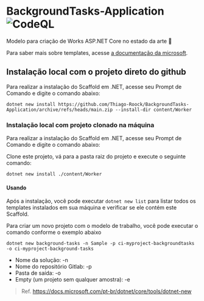# BackgroundTasks-Application ![CodeQL](https://github.com/RDPodcasting/BackgroundTasks-Application/workflows/CodeQL/badge.svg)

Modelo para criação de Works ASP.NET Core no estado da arte 🚀

Para saber mais sobre templates, acesse [a documentação da microsoft](https://docs.microsoft.com/en-us/dotnet/core/tools/custom-templates).

## Instalação local com o projeto direto do github
Para realizar a instalação do Scaffold em .NET, acesse seu Prompt de Comando e digite o comando abaixo:

```
dotnet new install https://github.com/Thiago-Roock/BackgroundTasks-Application/archive/refs/heads/main.zip --install-dir content/Worker
```

### Instalação local com projeto clonado na máquina
Para realizar a instalação do Scaffold em .NET, acesse seu Prompt de Comando e digite o comando abaixo:

Clone este projeto, vá para a pasta raiz do projeto e execute o seguinte comando:
```
dotnet new install ./content/Worker
```
#### Usando
Após a instalação, você pode executar `dotnet new list` para listar todos os templates instalados em sua máquina e verificar se ele contém este Scaffold.

Para criar um novo projeto com o modelo de trabalho, você pode executar o comando conforme o exemplo abaixo
```
dotnet new background-tasks -n Sample -p ci-myproject-backgroundtasks -o ci-myproject-background-tasks
```
* Nome da solução: -n
* Nome do repositório Gitlab: -p
* Pasta de saída: -o
* Empty (um projeto sem qualquer amostra): -e

> Ref. https://docs.microsoft.com/pt-br/dotnet/core/tools/dotnet-new
